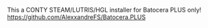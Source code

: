 This a CONTY STEAM/LUTRIS/HGL installer for Batocera PLUS only!
https://github.com/AlexxandreFS/Batocera.PLUS

